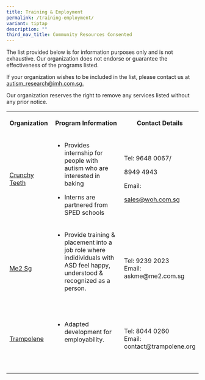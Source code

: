 ```yaml
---
title: Training & Employment
permalink: /training-employment/
variant: tiptap
description: ""
third_nav_title: Community Resources Consented
---
```

<p>The list provided below is for information purposes only and is not exhaustive.
Our organization does not endorse or guarantee the effectiveness of the
programs listed.</p>
<p>If your organization wishes to be included in the list, please contact
us at <a href="mailto:autism_research@imh.com.sg" rel="noopener noreferrer nofollow" target="_blank">autism_research@imh.com.sg.</a>
</p>
<p>Our organization reserves the right to remove any services listed without
any prior notice.</p>
<table style="minWidth: 75px">
<colgroup>
<col>
<col>
<col>
</colgroup>
<tbody>
<tr>
<th rowspan="1" colspan="1">
<p>Organization</p>
</th>
<th rowspan="1" colspan="1">
<p>Program Information</p>
</th>
<th rowspan="1" colspan="1">
<p>Contact Details</p>
</th>
</tr>
<tr>
<td rowspan="1" colspan="1">
<p><a href="https://crunchyteeth.com.sg/" rel="noopener nofollow" target="_blank">Crunchy Teeth</a>
</p>
</td>
<td rowspan="1" colspan="1">
<ul data-tight="true" class="tight">
<li>
<p>Provides internship for people with autism who are interested in baking</p>
</li>
<li>
<p>Interns are partnered from SPED schools</p>
</li>
</ul>
</td>
<td rowspan="1" colspan="1">
<p>Tel: 9648 0067/</p>
<p>8949 4943</p>
<p>Email:</p>
<p><a href="mailto:sales@woh.com.sg" rel="noopener noreferrer nofollow" target="_blank">sales@woh.com.sg</a>
</p>
</td>
</tr>
<tr>
<td rowspan="1" colspan="1">
<p><a href="https://www.me2.com.sg/" rel="noopener nofollow" target="_blank">Me2 Sg</a>
</p>
</td>
<td rowspan="1" colspan="1">
<ul data-tight="true" class="tight">
<li>
<p>Provide training &amp; placement into a job role where indidividuals with
ASD feel happy, understood &amp; recognized as a person.</p>
<p>&nbsp;</p>
</li>
</ul>
</td>
<td rowspan="1" colspan="1">
<p>Tel: 9239 2023
<br>Email:
<br>askme@me2.com.sg</p>
</td>
</tr>
<tr>
<td rowspan="1" colspan="1">
<p><a href="https://trampolene.org/" rel="noopener nofollow" target="_blank">Trampolene</a>
</p>
</td>
<td rowspan="1" colspan="1">
<ul data-tight="true" class="tight">
<li>
<p>Adapted development for employability.</p>
<p>&nbsp;</p>
</li>
</ul>
</td>
<td rowspan="1" colspan="1">
<p>Tel: 8044 0260
<br>Email:
<br>contact@trampolene.org</p>
</td>
</tr>
<tr>
<td rowspan="1" colspan="1">
<p></p>
</td>
<td rowspan="1" colspan="1">
<p></p>
</td>
<td rowspan="1" colspan="1">
<p></p>
</td>
</tr>
</tbody>
</table>
<p></p>